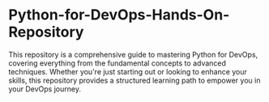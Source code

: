 # Python-for-DevOps-Hands-On-Repository
This repository is a comprehensive guide to mastering Python for DevOps, covering everything from the fundamental concepts to advanced techniques. Whether you're just starting out or looking to enhance your skills, this repository provides a structured learning path to empower you in your DevOps journey.
